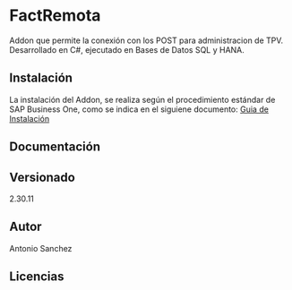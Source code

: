 # FactRemota
Addon que permite  la conexión con los POST  para administracion de TPV. Desarrollado en C#,  ejecutado en Bases de Datos SQL y HANA.
## Instalación
La instalación del Addon, se realiza según el procedimiento estándar de SAP Business One, como se indica en el siguiene documento:
[Guia de Instalación](https://visualkchile.sharepoint.com/:b:/s/Desarrollo_VisualD/Efr5O7cBEFxHoTfOeB6zc0cBHfmveZ6foGzKz_pk2ROptg?e=bqU89f "Guia de Instalación")
## Documentación

## Versionado
2.30.11
## Autor
Antonio Sanchez
## Licencias


